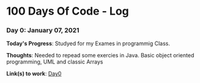 # 100 Days Of Code - Log
### Day 0: January 07, 2021 

**Today's Progress**: Studyed for my Exames in programmig Class.

**Thoughts**: Needed to repead some exercies in Java. Basic object oriented programming, UML and classic Arrays

**Link(s) to work**: [Day0](/src/days/day0)

 